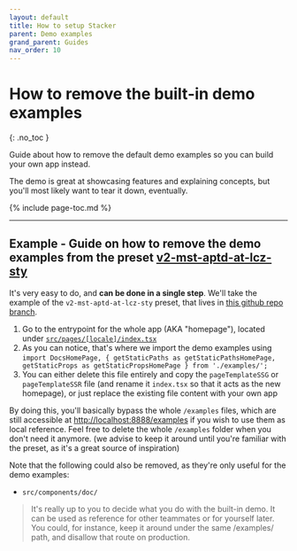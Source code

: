 ```yaml
---
layout: default
title: How to setup Stacker
parent: Demo examples
grand_parent: Guides
nav_order: 10
---
```


# How to remove the built-in demo examples
{: .no_toc }

<div class="code-example" markdown="1">
Guide about how to remove the default demo examples so you can build your own app instead.

The demo is great at showcasing features and explaining concepts, but you'll most likely want to tear it down, eventually.
</div>

{% include page-toc.md %}

---

## Example - Guide on how to remove the demo examples from the preset [v2-mst-aptd-at-lcz-sty](../../available-presets/v2-mst-aptd-at-lcz-sty)


It's very easy to do, and **can be done in a single step**. We'll take the example of the `v2-mst-aptd-at-lcz-sty` preset, that lives in [this github repo branch](https://github.com/UnlyEd/next-right-now/tree/v2-mst-aptd-at-lcz-sty).

1. Go to the entrypoint for the whole app (AKA "homepage"), located under [`src/pages/[locale]/index.tsx`](https://github.com/UnlyEd/next-right-now/blob/v2-mst-aptd-at-lcz-sty/src/pages/%5Blocale%5D/index.tsx)
1. As you can notice, that's where we import the demo examples using `import DocsHomePage, { getStaticPaths as getStaticPathsHomePage, getStaticProps as getStaticPropsHomePage } from './examples/';`
1. You can either delete this file entirely and copy the `pageTemplateSSG` or `pageTemplateSSR` file (and rename it `index.tsx` so that it acts as the new homepage), or just replace the existing file content with your own app

By doing this, you'll basically bypass the whole `/examples` files, which are still accessible at [http://localhost:8888/examples](http://localhost:8888/examples) if you wish to use them as local reference.
Feel free to delete the whole `/examples` folder when you don't need it anymore. (we advise to keep it around until you're familiar with the preset, as it's a great source of inspiration)

Note that the following could also be removed, as they're only useful for the demo examples:
- `src/components/doc/`

> It's really up to you to decide what you do with the built-in demo. It can be used as reference for other teammates or for yourself later.
> You could, for instance, keep it around under the same /examples/ path, and disallow that route on production.
